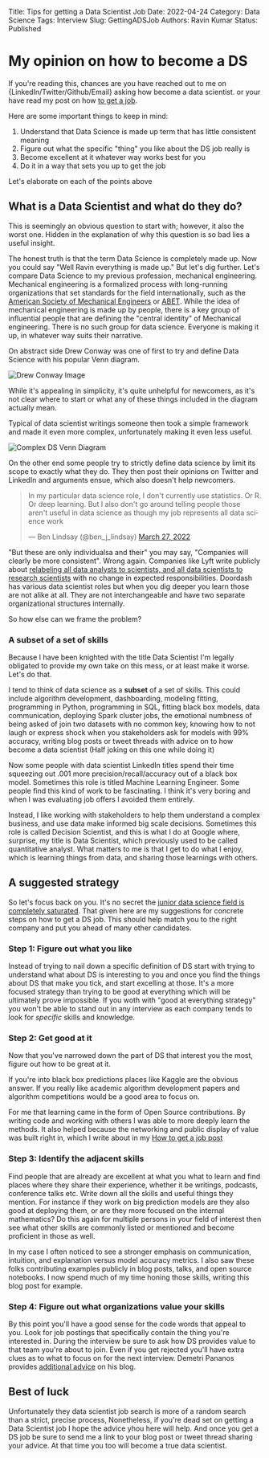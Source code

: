 Title: Tips for getting a Data Scientist Job
Date: 2022-04-24
Category: Data Science
Tags: Interview
Slug: GettingADSJob
Authors: Ravin Kumar
Status: Published

# My opinion on how to become a DS

If you're reading this, chances are you have reached out to me on {LinkedIn/Twitter/Github/Email} asking how become a data scientist. 
or your have read my post on how [to get a job]({filename}../Life/GettingAJob.md).

Here are some important things to keep in mind:

1. Understand that Data Science is made up term that has little consistent meaning
2. Figure out what the specific "thing" you like about the DS job really is
3. Become excellent at it whatever way works best for you
4. Do it in a way that sets you up to get the job

Let's elaborate on each of the points above

## What is a Data Scientist and what do they do?
This is seemingly an obvious question to start with;
however, it also the worst one. 
Hidden in the explanation of why this question is so bad lies a useful insight.

The honest truth is that the term Data Science is completely made up.
Now you could say "Well Ravin everything is made up." 
But let's dig further.
Let's compare Data Science to my previous profession, mechanical engineering.
Mechanical engineering is a formalized process with long-running organizations that set standards for the field internationally,
such as the [American Society of Mechanical Engineers](https://en.wikipedia.org/wiki/American_Society_of_Mechanical_Engineers)
or [ABET](https://en.wikipedia.org/wiki/ABET).
While the idea of mechanical engineering is made up by people,
there is a key group of influential people that are defining the "central identity" of Mechanical engineering.
There is no such group for data science. 
Everyone is making it up, in whatever way suits their narrative.

On abstract side Drew Conway was one of first to try and define Data Science with his popular Venn diagram.

![Drew Conway Image](https://images.squarespace-cdn.com/content/v1/5150aec6e4b0e340ec52710a/1364352051365-HZAS3CLBF7ABLE3F5OBY/Data_Science_VD.png)

While it's appealing in simplicity, it's quite unhelpful for newcomers,
as it's not clear where to start or what any of these things included in the diagram actually mean.

Typical of data scientist writings someone then took a simple framework and made it even more complex,
unfortunately making it even less useful.

![Complex DS Venn Diagram](http://georgejmount.com/wp-content/uploads/2016/04/1d115e30-ae3b-42a5-b86f-00b97797b787-original.jpeg)

On the other end some people try to strictly define data science by limit its scope to exactly what they do.
They then post their opinions on Twitter and LinkedIn and arguments ensue,
which also doesn't help newcomers.

<blockquote class="twitter-tweet tw-align-center"><p lang="en" dir="ltr">In my particular data science role, I don&#39;t currently use statistics. Or R. Or deep learning. But I also don&#39;t go around telling people those aren&#39;t useful in data science as though my job represents all data science work</p>&mdash; Ben Lindsay (@ben_j_lindsay) <a href="https://twitter.com/ben_j_lindsay/status/1508067296115191809?ref_src=twsrc%5Etfw">March 27, 2022</a></blockquote> <script async src="https://platform.twitter.com/widgets.js" charset="utf-8"></script> 

"But these are only individualsa and their" you may say,
"Companies will clearly be more consistent".
Wrong again.
Companies like Lyft write publicly about [relabeling all data analysts to scientists, and all data scientists to research scientists](https://medium.com/@chamandy/whats-in-a-name-ce42f419d16c) with no change in expected responsibilities. 
Doordash has various data scientist roles but when you dig deeper you learn those are not alike at all.
They are not interchangeable and have two separate organizational structures internally.

So how else can we frame the problem?

### A subset of a set of skills
Because I have been knighted with the title Data Scientist
I'm legally obligated to provide my own take on this mess,
or at least make it worse. 
Let's do that.

I tend to think of data science as a **subset** of a set of skills.
This could include algorithm development, dashboarding, modeling fitting,
programming in Python,
programming in SQL, fitting black box models, 
data communication, deploying Spark cluster jobs, the emotional
numbness of being asked of join two datasets with no common key,
knowing how to not laugh or express shock when you stakeholders
ask for models with 99% accuracy,
writing blog posts or tweet threads with advice on to how become a data scientist
(Half joking on this one while doing it)

Now some people with data scientist LinkedIn titles spend their time squeezing out .001 more precision/recall/accuracy out of a black box model.
Sometimes this role is titled Machine Learning Engineer. 
Some people find this kind of work to be fascinating.
I think it's very boring and when I was evaluating job offers I avoided them entirely.

Instead, I like working with stakeholders to help them understand a complex business,
and use data make informed big scale decisions.
Sometimes this role is called Decision Scientist, and
this is what I do at Google where, surprise, my title is Data Scientist,
which previously used to be called quantitative analyst.
What matters to me is that I get to do what I enjoy,
which is learning things from data, and sharing those learnings
with others.

## A suggested strategy
So let's focus back on you.
It's no secret the
[junior data science field is completely saturated](https://vickiboykis.com/2019/02/13/data-science-is-different-now/).
That given here are my suggestions for concrete steps on how to get a DS job.
This should help match you to the right company and 
put you ahead of many other candidates.

### Step 1: Figure out what you like
Instead of trying to nail down a specific definition of DS
start with trying to understand what about DS is interesting to you
and once you find the things about DS that make you tick,
and start excelling at those. 
It's a more focused strategy than trying to be good at everything
which will be ultimately prove impossible. 
If you woth with "good at everything strategy" you won't be able to 
stand out in any interview as each company tends to look for 
*specific* skills and knowledge.

### Step 2: Get good at it
Now that you've narrowed down the part of DS that interest you the most,
figure out how to be great at it.

If you're into black box predictions places like Kaggle are the obvious answer.
If you really like academic algorithm development papers and algorithm
competitions would be a good area to focus on.

For me that learning came in the form of Open Source contributions. 
By writing code and working with others I was able to more deeply learn the methods.
It also helped because the networking and public display
of value was built right in,
which I write about in my [How to get a job post]({filename}../Life/GettingAJob.md)

### Step 3: Identify the adjacent skills
Find people that are already are excellent at what you what to learn and find places where they
share their experience, whether it be writings, podcasts, conference talks etc.
Write down all the skills and useful things they mention.
For instance if they work on big prediction models are they also good at 
deploying them, or are they more focused on the internal mathematics?
Do this again for multiple persons in your field of interest
then see what other skills are commonly listed or mentioned and become proficient in those as well.

In my case I often noticed to see a stronger emphasis on communication, intuition,
and explanation versus model accuracy metrics.
I also saw these folks contributing examples publicly in blog posts,
talks, and open source notebooks.
I now spend much of my time honing those skills, 
writing this blog post for example.

### Step 4: Figure out what organizations value your skills
By this point you'll have a good sense for the code words that appeal to you.
Look for job postings that specifically contain the thing you're interested in.
During the interview be sure to ask how DS provides value to that team you're about to join.
Even if you get rejected you'll have extra clues as to what to
focus on for the next interview.
Demetri Pananos provides [additional advice](https://dpananos.github.io/posts/2022/01/blog-post-36/) on his blog.

## Best of luck
Unfortunately they data scientist job search is more of a random search than a strict, precise process,
Nonetheless, if you're dead set on getting a Data Scientist job I hope the advice yhou here will help.
And once you get a DS job be sure to send me a link to your blog post or
tweet thread sharing your advice. 
At that time you too will become a true data scientist.


<meta name="twitter:card" content="summary_large_image">
<meta name="twitter:creator" content="@canyon289">
<meta name="twitter:title" content="Tips to get a DS job">
<meta name="twitter:description" content="A blog post with tips on how to get a data science job">
<meta name="twitter:image" content="https://ravinkumar.com/images/SocialMedia/twitter/DS_Job_Card.png">